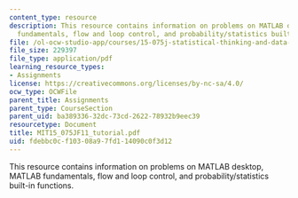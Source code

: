 ```yaml
---
content_type: resource
description: This resource contains information on problems on MATLAB desktop, MATLAB
  fundamentals, flow and loop control, and probability/statistics built-in functions.
file: /ol-ocw-studio-app/courses/15-075j-statistical-thinking-and-data-analysis-fall-2011/fdebbc0cf10308a97fd114090c0f3d12_MIT15_075JF11_tutorial.pdf
file_size: 229397
file_type: application/pdf
learning_resource_types:
- Assignments
license: https://creativecommons.org/licenses/by-nc-sa/4.0/
ocw_type: OCWFile
parent_title: Assignments
parent_type: CourseSection
parent_uid: ba389336-32dc-73cd-2622-78932b9eec39
resourcetype: Document
title: MIT15_075JF11_tutorial.pdf
uid: fdebbc0c-f103-08a9-7fd1-14090c0f3d12
---
```

This resource contains information on problems on MATLAB desktop, MATLAB fundamentals, flow and loop control, and probability/statistics built-in functions.